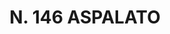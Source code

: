 ---
title: "N. 146 ASPALATO"
plant-name: "N. 146"
plant-number: "146"
plant-xml: "/assets/xml/plant146.xml"
plant-img1: "/assets/img/plant146_verso.jpg"
plant-img2: "/assets/img/plant146.jpg"
plant-title: "N. 146 ASPALATO"
plant-taxon-link: "http://www.worldfloraonline.org/taxon/wfo-0000213311"
plant-taxon-content: "[Genista aspalathoides Lam.]"
layout: single-xml
---